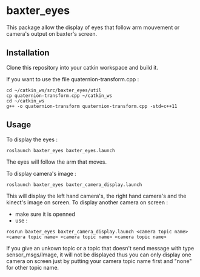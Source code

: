 # baxter_eyes

This package allow the display of eyes that follow arm mouvement or camera's output on baxter's screen.

## Installation

Clone this repository into your catkin workspace and build it.

If you want to use the file quaternion-transform.cpp :
```
cd ~/catkin_ws/src/baxter_eyes/util
cp quaternion-transform.cpp ~/catkin_ws
cd ~/catkin_ws
g++ -o quaternion-transform quaternion-transform.cpp -std=c++11
```

## Usage

To display the eyes :
```
roslaunch baxter_eyes baxter_eyes.launch
```
The eyes will follow the arm that moves.

To display camera's image :
```
roslaunch baxter_eyes baxter_camera_display.launch
```
This will display the left hand camera's, the right hand camera's and the kinect's image on screen.
To display another camera on screen :
- make sure it is openned
- use :
```
rosrun baxter_eyes baxter_camera_display.launch <camera topic name> <camera topic name> <camera topic name> <camera topic name>
```
If you give an unkown topic or a topic that doesn't send message with type sensor_msgs/Image, it will not be displayed thus you can only display one camera on screen just by putting your camera topic name first and "none" for other topic name.
